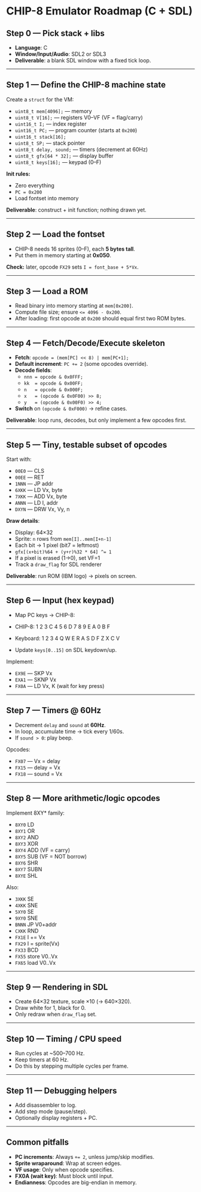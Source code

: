 # CHIP-8 Emulator Roadmap (C + SDL)

## Step 0 — Pick stack + libs
- **Language**: C
- **Window/Input/Audio**: SDL2 or SDL3
- **Deliverable**: a blank SDL window with a fixed tick loop.

---

## Step 1 — Define the CHIP-8 machine state
Create a `struct` for the VM:

- `uint8_t mem[4096];` — memory
- `uint8_t V[16];` — registers V0–VF (VF = flag/carry)
- `uint16_t I;` — index register
- `uint16_t PC;` — program counter (starts at `0x200`)
- `uint16_t stack[16];`
- `uint8_t SP;` — stack pointer
- `uint8_t delay, sound;` — timers (decrement at 60Hz)
- `uint8_t gfx[64 * 32];` — display buffer
- `uint8_t keys[16];` — keypad (0–F)

**Init rules:**
- Zero everything
- `PC = 0x200`
- Load fontset into memory

**Deliverable**: construct + init function; nothing drawn yet.

---

## Step 2 — Load the fontset
- CHIP-8 needs 16 sprites (0–F), each **5 bytes tall**.
- Put them in memory starting at **0x050**.

**Check:** later, opcode `FX29` sets `I = font_base + 5*Vx`.

---

## Step 3 — Load a ROM
- Read binary into memory starting at `mem[0x200]`.
- Compute file size; ensure `<= 4096 - 0x200`.
- After loading: first opcode at `0x200` should equal first two ROM bytes.

---

## Step 4 — Fetch/Decode/Execute skeleton
- **Fetch**: `opcode = (mem[PC] << 8) | mem[PC+1];`
- **Default increment**: `PC += 2` (some opcodes override).
- **Decode fields**:
  - `nnn = opcode & 0x0FFF;`
  - `kk  = opcode & 0x00FF;`
  - `n   = opcode & 0x000F;`
  - `x   = (opcode & 0x0F00) >> 8;`
  - `y   = (opcode & 0x00F0) >> 4;`
- **Switch** on `(opcode & 0xF000)` → refine cases.

**Deliverable**: loop runs, decodes, but only implement a few opcodes first.

---

## Step 5 — Tiny, testable subset of opcodes
Start with:
- `00E0` — CLS
- `00EE` — RET
- `1NNN` — JP addr
- `6XKK` — LD Vx, byte
- `7XKK` — ADD Vx, byte
- `ANNN` — LD I, addr
- `DXYN` — DRW Vx, Vy, n

**Draw details**:
- Display: 64×32
- Sprite: `n` rows from `mem[I]..mem[I+n-1]`
- Each bit → 1 pixel (bit7 = leftmost)
- `gfx[(x+bit)%64 + (y+r)%32 * 64] ^= 1`
- If a pixel is erased (1→0), set VF=1
- Track a `draw_flag` for SDL renderer

**Deliverable**: run ROM (IBM logo) → pixels on screen.

---

## Step 6 — Input (hex keypad)
- Map PC keys → CHIP-8:
- CHIP-8: 1 2 3 C 4 5 6 D 7 8 9 E A 0 B F
- Keyboard: 1 2 3 4 Q W E R A S D F Z X C V

- Update `keys[0..15]` on SDL keydown/up.

Implement:
- `EX9E` — SKP Vx
- `EXA1` — SKNP Vx
- `FX0A` — LD Vx, K (wait for key press)

---

## Step 7 — Timers @ 60Hz
- Decrement `delay` and `sound` at **60Hz**.
- In loop, accumulate time → tick every 1/60s.
- If `sound > 0`: play beep.

Opcodes:
- `FX07` — Vx = delay
- `FX15` — delay = Vx
- `FX18` — sound = Vx

---

## Step 8 — More arithmetic/logic opcodes
Implement 8XY* family:
- `8XY0` LD
- `8XY1` OR
- `8XY2` AND
- `8XY3` XOR
- `8XY4` ADD (VF = carry)
- `8XY5` SUB (VF = NOT borrow)
- `8XY6` SHR
- `8XY7` SUBN
- `8XYE` SHL

Also:
- `3XKK` SE
- `4XKK` SNE
- `5XY0` SE
- `9XY0` SNE
- `BNNN` JP V0+addr
- `CXKK` RND
- `FX1E` I += Vx
- `FX29` I = sprite(Vx)
- `FX33` BCD
- `FX55` store V0..Vx
- `FX65` load V0..Vx

---

## Step 9 — Rendering in SDL
- Create 64×32 texture, scale ×10 (→ 640×320).
- Draw white for 1, black for 0.
- Only redraw when `draw_flag` set.

---

## Step 10 — Timing / CPU speed
- Run cycles at ~500–700 Hz.
- Keep timers at 60 Hz.
- Do this by stepping multiple cycles per frame.

---

## Step 11 — Debugging helpers
- Add disassembler to log.
- Add step mode (pause/step).
- Optionally display registers + PC.

---

## Common pitfalls
- **PC increments**: Always `+= 2`, unless jump/skip modifies.
- **Sprite wraparound**: Wrap at screen edges.
- **VF usage**: Only when opcode specifies.
- **FX0A (wait key)**: Must block until input.
- **Endianness**: Opcodes are big-endian in memory.
